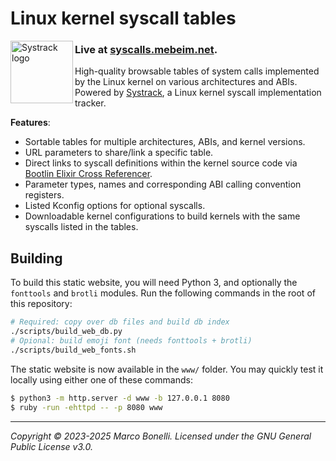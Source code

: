 Linux kernel syscall tables
===========================

<img align="left" width="100" height="100" src="https://raw.githubusercontent.com/mebeim/systrack/master/assets/logo.png" alt="Systrack logo"></img>

### Live at **[syscalls.mebeim.net](https://syscalls.mebeim.net)**.

High-quality browsable tables of system calls implemented by the Linux kernel on
various architectures and ABIs. Powered by [Systrack][systrack], a Linux
kernel syscall implementation tracker.

**Features**:

- Sortable tables for multiple architectures, ABIs, and kernel versions.
- URL parameters to share/link a specific table.
- Direct links to syscall definitions within the kernel source code via
  [Bootlin Elixir Cross Referencer][bootlin-elixir].
- Parameter types, names and corresponding ABI calling convention registers.
- Listed Kconfig options for optional syscalls.
- Downloadable kernel configurations to build kernels with the same syscalls
  listed in the tables.

## Building

To build this static website, you will need Python 3, and optionally the
`fonttools` and `brotli` modules. Run the following commands in the root of this
repository:

```sh
# Required: copy over db files and build db index
./scripts/build_web_db.py
# Opional: build emoji font (needs fonttools + brotli)
./scripts/build_web_fonts.sh
```

The static website is now available in the `www/` folder. You may quickly test
it locally using either one of these commands:

```sh
$ python3 -m http.server -d www -b 127.0.0.1 8080
$ ruby -run -ehttpd -- -p 8080 www
```

---

*Copyright &copy; 2023-2025 Marco Bonelli. Licensed under the GNU General Public License v3.0.*

[systrack]: https://github.com/mebeim/systrack
[bootlin-elixir]: https://elixir.bootlin.com/linux
